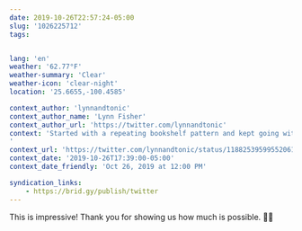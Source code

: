 ```yaml
---
date: 2019-10-26T22:57:24-05:00
slug: '1026225712'
tags:


lang: 'en'
weather: '62.77°F'
weather-summary: 'Clear'
weather-icon: 'clear-night'
location: '25.6655,-100.4585'

context_author: 'lynnandtonic'
context_author_name: 'Lynn Fisher'
context_author_url: 'https://twitter.com/lynnandtonic'
context: 'Started with a repeating bookshelf pattern and kept going with a little animation. ‪<a href="https://twitter.com/hashtag/divtober">#divtober</a>‬ 26: 🔦 Dark <a href="https://a.singlediv.com">https://a.singlediv.com</a>
'
context_url: 'https://twitter.com/lynnandtonic/status/1188253959955206144?s=12'
context_date: '2019-10-26T17:39:00-05:00'
context_date_friendly: 'Oct 26, 2019 at 12:00 PM'

syndication_links:
    - https://brid.gy/publish/twitter
---
```

This is impressive! Thank you for showing us how much is possible. 🙌🏼